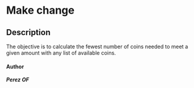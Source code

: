 # **Make change**

## **Description**

The objective is to calculate the fewest number of coins needed to meet a given amount with any list of available coins.

####	**Author**
***Perez OF***
